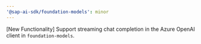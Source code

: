 ```yaml
---
'@sap-ai-sdk/foundation-models': minor
---
```


[New Functionality] Support streaming chat completion in the Azure OpenAI client in `foundation-models`.
